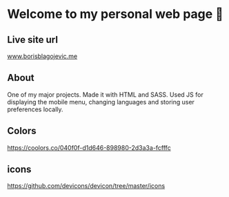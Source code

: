 # Welcome to my personal web page 👋

## Live site url
www.borisblagojevic.me

## About
One of my major projects. Made it with HTML and SASS. Used JS for displaying the mobile menu, changing languages and storing user preferences locally.

## Colors
https://coolors.co/040f0f-d1d646-898980-2d3a3a-fcfffc


## icons
https://github.com/devicons/devicon/tree/master/icons

